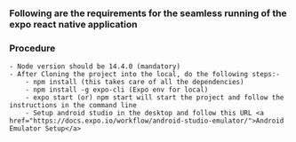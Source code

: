 ### Following are the requirements for the seamless running of the expo react native application

### Procedure 
    - Node version should be 14.4.0 (mandatory)
    - After Cloning the project into the local, do the following steps:-
        - npm install (this takes care of all the dependencies)
        - npm install -g expo-cli (Expo env for local)
        - expo start (or) npm start will start the project and follow the instructions in the command line
        - Setup android studio in the desktop and follow this URL <a href="https://docs.expo.io/workflow/android-studio-emulator/">Android Emulator Setup</a>
